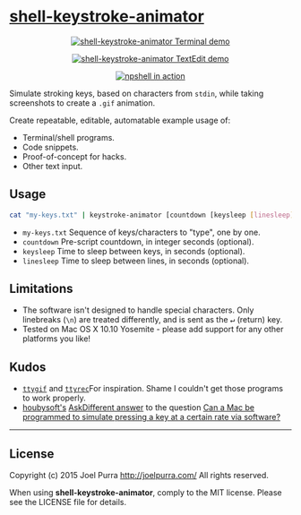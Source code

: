 # [shell-keystroke-animator](https://github.com/joelpurra/shell-keystroke-animator)

<p align="center">
  <a href="https://github.com/joelpurra/shell-keystroke-animator"><img src="https://cloud.githubusercontent.com/assets/1398544/5838453/e57ac372-a187-11e4-90f6-b2b498c457b0.gif" alt="shell-keystroke-animator Terminal demo" border="0" /></a>
</p>

<p align="center">
  <a href="https://github.com/joelpurra/shell-keystroke-animator"><img src="https://cloud.githubusercontent.com/assets/1398544/5838460/f034cda8-a187-11e4-8836-489c4ba94751.gif" alt="shell-keystroke-animator TextEdit demo" border="0" /></a>
</p>

<p align="center">
  <a href="https://github.com/joelpurra/npshell/"><img src="https://cloud.githubusercontent.com/assets/1398544/5836151/b8d8e31e-a171-11e4-8412-d23765b54a25.gif" alt="npshell in action" border="0" /></a>
</p>

Simulate stroking keys, based on characters from `stdin`, while taking screenshots to create a `.gif` animation.

Create repeatable, editable, automatable example usage of:

- Terminal/shell programs.
- Code snippets.
- Proof-of-concept for hacks.
- Other text input.



## Usage

```bash
cat "my-keys.txt" | keystroke-animator [countdown [keysleep [linesleep]]]
```

- `my-keys.txt` Sequence of keys/characters to "type", one by one.
- `countdown` Pre-script countdown, in integer seconds (optional).
- `keysleep` Time to sleep between keys, in seconds (optional).
- `linesleep` Time to sleep between lines, in seconds (optional).



## Limitations

- The software isn't designed to handle special characters. Only linebreaks (`\n`) are treated differently, and is sent as the <kbd>&crarr;</kbd> (return) key.
- Tested on Mac OS X 10.10 Yosemite - please add support for any other platforms you like!

## Kudos

- [`ttygif`](https://github.com/icholy/ttygif) and [`ttyrec`](https://github.com/mjording/ttyrec)For inspiration. Shame I couldn't get those programs to work properly.
- [houbysoft's](http://houbysoft.com) [AskDifferent answer](http://apple.stackexchange.com/a/63899) to the question [Can a Mac be programmed to simulate pressing a key at a certain rate via software?](http://apple.stackexchange.com/questions/63897/can-a-mac-be-programmed-to-simulate-pressing-a-key-at-a-certain-rate-via-softwar)



---

## License
Copyright (c) 2015 Joel Purra <http://joelpurra.com/>
All rights reserved.

When using **shell-keystroke-animator**, comply to the MIT license. Please see the LICENSE file for details.
